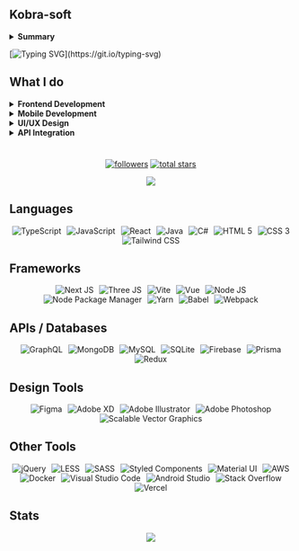 ## Kobra-soft
<details>
  <summary><b>Summary</b></summary>
I'm a passionate <b>Full Stack Developer</b>, with a strong focus on creating modern, responsive web and mobile applications. I specialise in leveraging the power of <b>React.js</b>, <b>TypeScript</b>, <b>Node.js</b> and <b>TailwindCSS</b> to build clean, user-friendly interfaces that deliver seamless experiences across all devices..
</details>

[![Typing SVG](https://readme-typing-svg.demolab.com?font=Noto+Sans&size=33&pause=100&color=DC0663&background=17000000&width=770&height=60&lines=I'm+a+passionate+Full+Stack+Developer%2C;with+a+strong+focus+on++creating+modern%2C;responsive+web+and+mobile+applications.;I+specialise+in+leveraging+the+power+of+React.js%2C;TypeScript%2C++Node.js+and+TailwindCSS;to+build+clean%2C+user-friendly+interfaces+that+;deliver+seamless+experiences+across+all+devices.)](https://git.io/typing-svg)

## What I do

<details>
  <summary><b>Frontend Development</b></summary>
  Crafting dynamic, responsive and pixel-perfect web applications using <b>React.js</b>, <b>JavaScript</b> & modern frameworks like <b>Next.js</b> and <b>Vue.js</b>.
</details>

<details>
  <summary><b>Mobile Development</b></summary>
  Building cross-platform mobile apps with React Native, ensuring smooth performance on both <b>Android</b> and <b>iOS</b>.
</details>

<details>
  <summary><b>UI/UX Design</b></summary>
  Designing intuitive and contemporary interfaces, with a focus on <b>user experience</b>, <b>accessibility</b> and sleek <b>animations</b>.
</details>

<details>
  <summary><b>API Integration</b></summary>
  Connecting frontends to powerful backends with <b>REST APIs</b> and <b>GraphQL</b>.
</details>

#

<p align="center">
  <a href="https://github.com/Kobra-soft?tab=followers">
    <img alt="followers" title="Follow me on Github" src="https://custom-icon-badges.demolab.com/github/followers/Kobra-soft?color=236ad3&labelColor=1155ba&style=for-the-badge&logo=person-add&label=Follow&logoColor=white"/></a>
      
  <a href="https://github.com/Kobra-soft?tab=repositories&sort=stargazers">
    <img alt="total stars" title="Total stars on GitHub" src="https://custom-icon-badges.demolab.com/github/stars/Kobra-soft?color=55960c&style=for-the-badge&labelColor=488207&logo=star"/></a>
</p>

<div align="center">
  
  ![](https://komarev.com/ghpvc/?username=kobra-soft)
  
</div>

## Languages
<div align="center">
  <img src="https://skillicons.dev/icons?i=ts"         hspace="3" title="TypeScript"/>
  <img src="https://skillicons.dev/icons?i=js"         hspace="3" title="JavaScript"/>
  <img src="https://skillicons.dev/icons?i=react"      hspace="3" title="React"/>
  <img src="https://skillicons.dev/icons?i=java"       hspace="3" title="Java"/> 
  <img src="https://skillicons.dev/icons?i=cs"         hspace="3" title="C#"/> 
  <img src="https://skillicons.dev/icons?i=html"       hspace="3" title="HTML 5"/> 
  <img src="https://skillicons.dev/icons?i=css"        hspace="3" title="CSS 3"/>
  <img src="https://skillicons.dev/icons?i=tailwind"   hspace="3" title="Tailwind CSS"/>
</div>

## Frameworks
<div align="center">
  <img src="https://skillicons.dev/icons?i=nextjs"     hspace="3" title="Next JS"/>
  <img src="https://skillicons.dev/icons?i=threejs"    hspace="3" title="Three JS"/>
  <img src="https://skillicons.dev/icons?i=vite"       hspace="3" title="Vite"/>
  <img src="https://skillicons.dev/icons?i=vue"        hspace="3" title="Vue"/>
  <img src="https://skillicons.dev/icons?i=nodejs"     hspace="3" title="Node JS"/> 
  <img src="https://skillicons.dev/icons?i=npm"        hspace="3" title="Node Package Manager"/> 
  <img src="https://skillicons.dev/icons?i=yarn"       hspace="3" title="Yarn"/> 
  <img src="https://skillicons.dev/icons?i=babel"      hspace="3" title="Babel"/> 
  <img src="https://skillicons.dev/icons?i=webpack"    hspace="3" title="Webpack"/> 
</div>

## APIs / Databases
<div align="center">
  <img src="https://skillicons.dev/icons?i=graphql"    hspace="3" title="GraphQL"/>
  <img src="https://skillicons.dev/icons?i=mongodb"    hspace="3" title="MongoDB"/> 
  <img src="https://skillicons.dev/icons?i=mysql"      hspace="3" title="MySQL"/> 
  <img src="https://skillicons.dev/icons?i=sqlite"     hspace="3" title="SQLite"/> 
  <img src="https://skillicons.dev/icons?i=firebase"   hspace="3" title="Firebase"/> 
  <img src="https://skillicons.dev/icons?i=prisma"     hspace="3" title="Prisma"/> 
  <img src="https://skillicons.dev/icons?i=redux"      hspace="3" title="Redux"/> 
</div>

## Design Tools
<div align="center">
  <img src="https://skillicons.dev/icons?i=figma"      hspace="3" title="Figma"/>
  <img src="https://skillicons.dev/icons?i=xd"         hspace="3" title="Adobe XD"/> 
  <img src="https://skillicons.dev/icons?i=ai"         hspace="3" title="Adobe Illustrator"/> 
  <img src="https://skillicons.dev/icons?i=ps"         hspace="3" title="Adobe Photoshop"/>
  <img src="https://skillicons.dev/icons?i=svg"        hspace="3" title="Scalable Vector Graphics"/>
</div>

## Other Tools
<div align="center">
  <img src="https://skillicons.dev/icons?i=jquery"            hspace="3" title="jQuery"/>
  <img src="https://skillicons.dev/icons?i=less"              hspace="3" title="LESS"/>
  <img src="https://skillicons.dev/icons?i=sass"              hspace="3" title="SASS"/>
  <img src="https://skillicons.dev/icons?i=styledcomponents"  hspace="3" title="Styled Components"/>
  <img src="https://skillicons.dev/icons?i=materialui"        hspace="3" title="Material UI"/> 
  <img src="https://skillicons.dev/icons?i=aws"               hspace="3" title="AWS"/> 
  <img src="https://skillicons.dev/icons?i=docker"            hspace="3" title="Docker"/>
  <img src="https://skillicons.dev/icons?i=vscode"            hspace="3" title="Visual Studio Code"/>
  <img src="https://skillicons.dev/icons?i=androidstudio"     hspace="3" title="Android Studio"/> 
  <img src="https://skillicons.dev/icons?i=stackoverflow"     hspace="3" title="Stack Overflow"/>
  <img src="https://skillicons.dev/icons?i=vercel"            hspace="3" title="Vercel"/>
</div>

## Stats
<div align="center">
<a href="https://github-readme-stats.vercel.app/api?username=kobra-soft&theme=gotham">
  <img src="https://github-readme-stats.vercel.app/api?username=kobra-soft&count_private=true&show_icons=true&theme=gotham"" />
</a>
</div>
